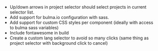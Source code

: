 * Up/down arrows in project selector should select projects in current selector list.
* Add support for bulma.io configuration with sass.
* Add support for custom CSS styles per component (ideally with access to bulma sass variables)
* Include fontawesome in build
* Create a custom lang selector to avoid so many clicks (same thing as project selector with background click to cancel)
